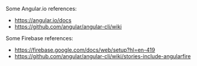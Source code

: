 Some Angular.io references:

 - https://angular.io/docs
 - https://github.com/angular/angular-cli/wiki


 Some Firebase references:

 - https://firebase.google.com/docs/web/setup?hl=en-419
 - https://github.com/angular/angular-cli/wiki/stories-include-angularfire
